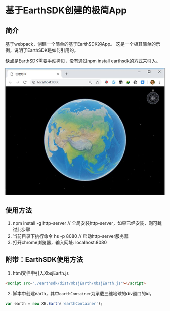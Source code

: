 # 基于EarthSDK创建的极简App

## 简介

基于webpack，创建一个简单的基于EarthSDK的App。
这是一个极其简单的示例，说明了EarthSDK是如何引用的。

缺点是EarthSDK需要手动拷贝，没有通过npm install earthsdk的方式来引入。

![预览](./preview.jpg)

## 使用方法

1. npm install -g http-server // 全局安装http-server，如果已经安装，则可跳过此步骤
2. 当前目录下执行命令 hs -p 8080 // 启动http-server服务器
3. 打开chrome浏览器，输入网址: localhost:8080

## 附带：EarthSDK使用方法

1. html文件中引入XbsjEarth.js
```html
<script src="./earthsdk/dist/XbsjEarth/XbsjEarth.js"></script>
```

2. 脚本中创建earth，其中```earthContainer```为承载三维地球的div窗口的id。
```javascript
var earth = new XE.Earth('earthContainer');
```
